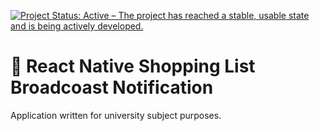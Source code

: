 [![Project Status: Active – The project has reached a stable, usable state and is being actively developed.](https://www.repostatus.org/badges/latest/active.svg)](https://www.repostatus.org/#active)


# :space_invader: React Native Shopping List Broadcoast Notification

Application written for university subject purposes.
